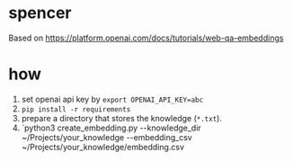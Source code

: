 # spencer
Based on https://platform.openai.com/docs/tutorials/web-qa-embeddings

# how
1. set openai api key by `export OPENAI_API_KEY=abc`
2. `pip install -r requirements`
3. prepare a directory that stores the knowledge (`*.txt`).
4. `python3 create_embedding.py --knowledge_dir ~/Projects/your_knowledge --embedding_csv ~/Projects/your_knowledge/embedding.csv

